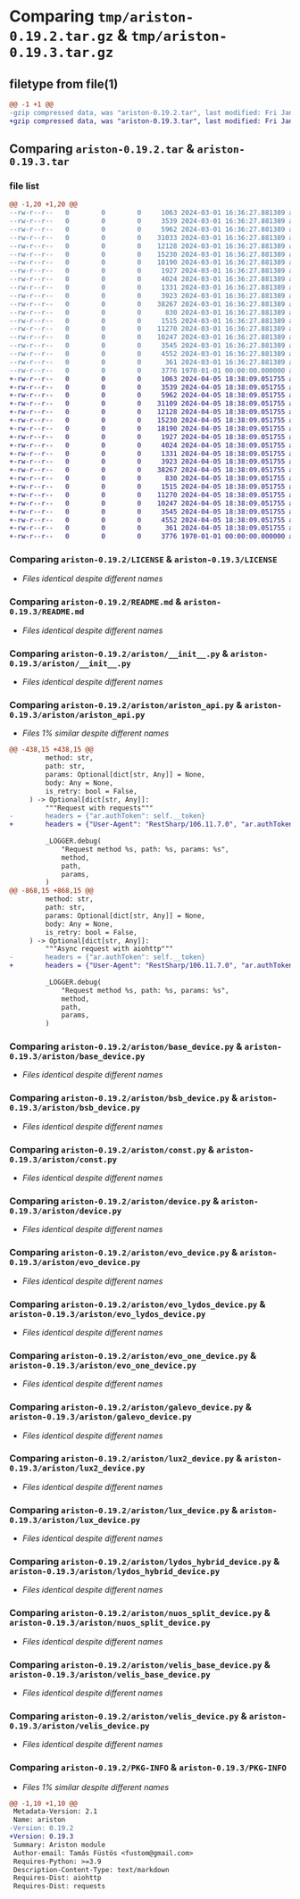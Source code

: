 # Comparing `tmp/ariston-0.19.2.tar.gz` & `tmp/ariston-0.19.3.tar.gz`

## filetype from file(1)

```diff
@@ -1 +1 @@
-gzip compressed data, was "ariston-0.19.2.tar", last modified: Fri Jan  1 00:00:00 2016, max compression
+gzip compressed data, was "ariston-0.19.3.tar", last modified: Fri Jan  1 00:00:00 2016, max compression
```

## Comparing `ariston-0.19.2.tar` & `ariston-0.19.3.tar`

### file list

```diff
@@ -1,20 +1,20 @@
--rw-r--r--   0        0        0     1063 2024-03-01 16:36:27.881389 ariston-0.19.2/LICENSE
--rw-r--r--   0        0        0     3539 2024-03-01 16:36:27.881389 ariston-0.19.2/README.md
--rw-r--r--   0        0        0     5962 2024-03-01 16:36:27.881389 ariston-0.19.2/ariston/__init__.py
--rw-r--r--   0        0        0    31033 2024-03-01 16:36:27.881389 ariston-0.19.2/ariston/ariston_api.py
--rw-r--r--   0        0        0    12128 2024-03-01 16:36:27.881389 ariston-0.19.2/ariston/base_device.py
--rw-r--r--   0        0        0    15230 2024-03-01 16:36:27.881389 ariston-0.19.2/ariston/bsb_device.py
--rw-r--r--   0        0        0    18190 2024-03-01 16:36:27.881389 ariston-0.19.2/ariston/const.py
--rw-r--r--   0        0        0     1927 2024-03-01 16:36:27.881389 ariston-0.19.2/ariston/device.py
--rw-r--r--   0        0        0     4024 2024-03-01 16:36:27.881389 ariston-0.19.2/ariston/evo_device.py
--rw-r--r--   0        0        0     1331 2024-03-01 16:36:27.881389 ariston-0.19.2/ariston/evo_lydos_device.py
--rw-r--r--   0        0        0     3923 2024-03-01 16:36:27.881389 ariston-0.19.2/ariston/evo_one_device.py
--rw-r--r--   0        0        0    38267 2024-03-01 16:36:27.881389 ariston-0.19.2/ariston/galevo_device.py
--rw-r--r--   0        0        0      830 2024-03-01 16:36:27.881389 ariston-0.19.2/ariston/lux2_device.py
--rw-r--r--   0        0        0     1515 2024-03-01 16:36:27.881389 ariston-0.19.2/ariston/lux_device.py
--rw-r--r--   0        0        0    11270 2024-03-01 16:36:27.881389 ariston-0.19.2/ariston/lydos_hybrid_device.py
--rw-r--r--   0        0        0    10247 2024-03-01 16:36:27.881389 ariston-0.19.2/ariston/nuos_split_device.py
--rw-r--r--   0        0        0     3545 2024-03-01 16:36:27.881389 ariston-0.19.2/ariston/velis_base_device.py
--rw-r--r--   0        0        0     4552 2024-03-01 16:36:27.881389 ariston-0.19.2/ariston/velis_device.py
--rw-r--r--   0        0        0      361 2024-03-01 16:36:27.881389 ariston-0.19.2/pyproject.toml
--rw-r--r--   0        0        0     3776 1970-01-01 00:00:00.000000 ariston-0.19.2/PKG-INFO
+-rw-r--r--   0        0        0     1063 2024-04-05 18:38:09.051755 ariston-0.19.3/LICENSE
+-rw-r--r--   0        0        0     3539 2024-04-05 18:38:09.051755 ariston-0.19.3/README.md
+-rw-r--r--   0        0        0     5962 2024-04-05 18:38:09.051755 ariston-0.19.3/ariston/__init__.py
+-rw-r--r--   0        0        0    31109 2024-04-05 18:38:09.051755 ariston-0.19.3/ariston/ariston_api.py
+-rw-r--r--   0        0        0    12128 2024-04-05 18:38:09.051755 ariston-0.19.3/ariston/base_device.py
+-rw-r--r--   0        0        0    15230 2024-04-05 18:38:09.051755 ariston-0.19.3/ariston/bsb_device.py
+-rw-r--r--   0        0        0    18190 2024-04-05 18:38:09.051755 ariston-0.19.3/ariston/const.py
+-rw-r--r--   0        0        0     1927 2024-04-05 18:38:09.051755 ariston-0.19.3/ariston/device.py
+-rw-r--r--   0        0        0     4024 2024-04-05 18:38:09.051755 ariston-0.19.3/ariston/evo_device.py
+-rw-r--r--   0        0        0     1331 2024-04-05 18:38:09.051755 ariston-0.19.3/ariston/evo_lydos_device.py
+-rw-r--r--   0        0        0     3923 2024-04-05 18:38:09.051755 ariston-0.19.3/ariston/evo_one_device.py
+-rw-r--r--   0        0        0    38267 2024-04-05 18:38:09.051755 ariston-0.19.3/ariston/galevo_device.py
+-rw-r--r--   0        0        0      830 2024-04-05 18:38:09.051755 ariston-0.19.3/ariston/lux2_device.py
+-rw-r--r--   0        0        0     1515 2024-04-05 18:38:09.051755 ariston-0.19.3/ariston/lux_device.py
+-rw-r--r--   0        0        0    11270 2024-04-05 18:38:09.051755 ariston-0.19.3/ariston/lydos_hybrid_device.py
+-rw-r--r--   0        0        0    10247 2024-04-05 18:38:09.051755 ariston-0.19.3/ariston/nuos_split_device.py
+-rw-r--r--   0        0        0     3545 2024-04-05 18:38:09.051755 ariston-0.19.3/ariston/velis_base_device.py
+-rw-r--r--   0        0        0     4552 2024-04-05 18:38:09.051755 ariston-0.19.3/ariston/velis_device.py
+-rw-r--r--   0        0        0      361 2024-04-05 18:38:09.051755 ariston-0.19.3/pyproject.toml
+-rw-r--r--   0        0        0     3776 1970-01-01 00:00:00.000000 ariston-0.19.3/PKG-INFO
```

### Comparing `ariston-0.19.2/LICENSE` & `ariston-0.19.3/LICENSE`

 * *Files identical despite different names*

### Comparing `ariston-0.19.2/README.md` & `ariston-0.19.3/README.md`

 * *Files identical despite different names*

### Comparing `ariston-0.19.2/ariston/__init__.py` & `ariston-0.19.3/ariston/__init__.py`

 * *Files identical despite different names*

### Comparing `ariston-0.19.2/ariston/ariston_api.py` & `ariston-0.19.3/ariston/ariston_api.py`

 * *Files 1% similar despite different names*

```diff
@@ -438,15 +438,15 @@
         method: str,
         path: str,
         params: Optional[dict[str, Any]] = None,
         body: Any = None,
         is_retry: bool = False,
     ) -> Optional[dict[str, Any]]:
         """Request with requests"""
-        headers = {"ar.authToken": self.__token}
+        headers = {"User-Agent": "RestSharp/106.11.7.0", "ar.authToken": self.__token}
 
         _LOGGER.debug(
             "Request method %s, path: %s, params: %s",
             method,
             path,
             params,
         )
@@ -868,15 +868,15 @@
         method: str,
         path: str,
         params: Optional[dict[str, Any]] = None,
         body: Any = None,
         is_retry: bool = False,
     ) -> Optional[dict[str, Any]]:
         """Async request with aiohttp"""
-        headers = {"ar.authToken": self.__token}
+        headers = {"User-Agent": "RestSharp/106.11.7.0", "ar.authToken": self.__token}
 
         _LOGGER.debug(
             "Request method %s, path: %s, params: %s",
             method,
             path,
             params,
         )
```

### Comparing `ariston-0.19.2/ariston/base_device.py` & `ariston-0.19.3/ariston/base_device.py`

 * *Files identical despite different names*

### Comparing `ariston-0.19.2/ariston/bsb_device.py` & `ariston-0.19.3/ariston/bsb_device.py`

 * *Files identical despite different names*

### Comparing `ariston-0.19.2/ariston/const.py` & `ariston-0.19.3/ariston/const.py`

 * *Files identical despite different names*

### Comparing `ariston-0.19.2/ariston/device.py` & `ariston-0.19.3/ariston/device.py`

 * *Files identical despite different names*

### Comparing `ariston-0.19.2/ariston/evo_device.py` & `ariston-0.19.3/ariston/evo_device.py`

 * *Files identical despite different names*

### Comparing `ariston-0.19.2/ariston/evo_lydos_device.py` & `ariston-0.19.3/ariston/evo_lydos_device.py`

 * *Files identical despite different names*

### Comparing `ariston-0.19.2/ariston/evo_one_device.py` & `ariston-0.19.3/ariston/evo_one_device.py`

 * *Files identical despite different names*

### Comparing `ariston-0.19.2/ariston/galevo_device.py` & `ariston-0.19.3/ariston/galevo_device.py`

 * *Files identical despite different names*

### Comparing `ariston-0.19.2/ariston/lux2_device.py` & `ariston-0.19.3/ariston/lux2_device.py`

 * *Files identical despite different names*

### Comparing `ariston-0.19.2/ariston/lux_device.py` & `ariston-0.19.3/ariston/lux_device.py`

 * *Files identical despite different names*

### Comparing `ariston-0.19.2/ariston/lydos_hybrid_device.py` & `ariston-0.19.3/ariston/lydos_hybrid_device.py`

 * *Files identical despite different names*

### Comparing `ariston-0.19.2/ariston/nuos_split_device.py` & `ariston-0.19.3/ariston/nuos_split_device.py`

 * *Files identical despite different names*

### Comparing `ariston-0.19.2/ariston/velis_base_device.py` & `ariston-0.19.3/ariston/velis_base_device.py`

 * *Files identical despite different names*

### Comparing `ariston-0.19.2/ariston/velis_device.py` & `ariston-0.19.3/ariston/velis_device.py`

 * *Files identical despite different names*

### Comparing `ariston-0.19.2/PKG-INFO` & `ariston-0.19.3/PKG-INFO`

 * *Files 1% similar despite different names*

```diff
@@ -1,10 +1,10 @@
 Metadata-Version: 2.1
 Name: ariston
-Version: 0.19.2
+Version: 0.19.3
 Summary: Ariston module
 Author-email: Tamás Füstös <fustom@gmail.com>
 Requires-Python: >=3.9
 Description-Content-Type: text/markdown
 Requires-Dist: aiohttp
 Requires-Dist: requests
```

